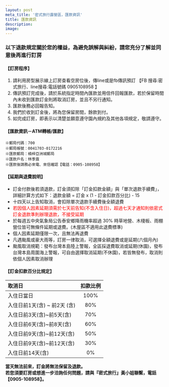 ```yaml
---
layout: post
meta_title: '密式旅行露營區，匯款資訊'
title: 匯款資訊
description: 
image: 
---
```


### 以下退款規定關於您的權益，為避免誤解與糾紛，請您充分了解並同意後再進行訂房  

#### 【訂房程序】   
1. 請利用房型展示線上訂房查看空房位後，傳line或是fb傳訊預訂 【FB 搜尋:密式旅行、line搜尋:電話號碼 0905108958 】
2. 傳訊預訂完成後，請於系統指定時間內匯款並用信件回報匯款，若於保留時間內未收到匯款訂金則將取消訂房，並且不另行通知。
3. 匯款後務必回報告知。
4. 我們於收到訂金後，將為您保留房間，餘款到付。
5. 如完成訂房，即表示以清楚並願意遵守園內規約及其他各項規定，敬請遵守。

#### 【匯款資訊－ATM轉帳/匯款】  
```
※郵局代碼：700  
※郵局帳號：0041703-0172216  
※匯款郵局：楠梓亞洲城郵局  
※匯款戶名：林季霆  
※匯款後請務必來電、來信確認【電話：0905-108958】  
```

#### 【延期與退費說明】  

- 訂金付款後若須退款，訂金須扣除「訂金扣款金額」與「單次退款手續費」，詳細計算方式如下：退款金額 = 訂金 x (1 - 訂金扣款百分比) - 15
- 十四天以上告知取消，會扣除單次退款手續費後全額退費
- <span style="color:red">若因個人因素延期須需於七天前告知(不含入住日)，超過七天才通知則依密式訂金退款準則辦理退款，不接受延期</span>
- 於每週五中央氣象局公告泰安鄉降雨機率超過 30% 時草地營、木棧板、雨棚營位皆可無條件延期或退費。(木屋區不適用此退費標準)
- 個人因素延期僅限一次，且無法再退費
- 凡遇颱風或豪大雨等，訂房一律取消，可選擇全額退費或是延期(六個月內)
- 颱風取消規範：發布台灣本島陸上警報，全區採退費取消或延期(休園)，發布台灣本島周圍海上警報，可自由選擇取消延期(不休園)，若皆無發布，取消則依個人因素取消辦理  

#### 【訂金扣款百分比規定】  

| 取消日 | 扣款比例 | 
|:--------|:-------:|
| 入住日當日   | 100%   |
| 入住日前1天(含) ~ 前2天 (含)   | 80%   |
| 入住日前3天(含)~前5天(含)   | 70%   |
| 入住日前6天(含)~前8天(含)   | 60%   |
| 入住日前9天(含)~前12天(含)   | 50%   |
| 入住日前9天(含)~前12天(含)   | 30%   |
| 入住日前14天(含)    | 0%   |

**當天無法前來，訂金將無法保留及退款。**  
**若您須要訂房或想進一步洽詢任何問題，請與『密式旅行』黃小姐聯繫，電話【0905-108958】。**
